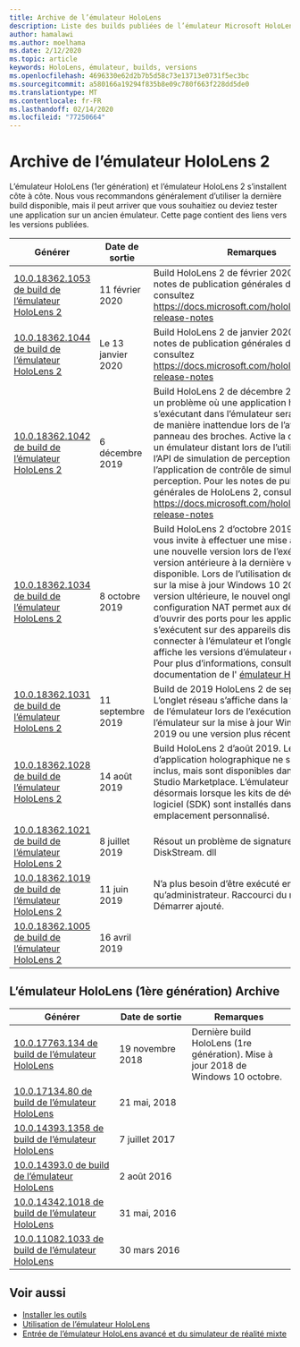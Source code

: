 ```yaml
---
title: Archive de l’émulateur HoloLens
description: Liste des builds publiées de l’émulateur Microsoft HoloLens.
author: hamalawi
ms.author: moelhama
ms.date: 2/12/2020
ms.topic: article
keywords: HoloLens, émulateur, builds, versions
ms.openlocfilehash: 4696330e62d2b7b5d58c73e13713e0731f5ec3bc
ms.sourcegitcommit: a580166a19294f835b8e09c780f663f228dd5de0
ms.translationtype: MT
ms.contentlocale: fr-FR
ms.lasthandoff: 02/14/2020
ms.locfileid: "77250664"
---
```

# <a name="hololens-2-emulator-archive"></a>Archive de l’émulateur HoloLens 2

L’émulateur HoloLens (1er génération) et l’émulateur HoloLens 2 s’installent côte à côte. Nous vous recommandons généralement d’utiliser la dernière build disponible, mais il peut arriver que vous souhaitiez ou deviez tester une application sur un ancien émulateur. Cette page contient des liens vers les versions publiées.

|  Générer |  Date de sortie |  Remarques | 
|----------|----------|----------|
|  [10.0.18362.1053 de build de l’émulateur HoloLens 2](https://go.microsoft.com/fwlink/?linkid=2118321) | 11 février 2020 | Build HoloLens 2 de février 2020.  Pour les notes de publication générales de HoloLens 2, consultez https://docs.microsoft.com/hololens/hololens-release-notes |
|  [10.0.18362.1044 de build de l’émulateur HoloLens 2](https://go.microsoft.com/fwlink/?linkid=2114824) | Le 13 janvier 2020 | Build HoloLens 2 de janvier 2020.  Pour les notes de publication générales de HoloLens 2, consultez https://docs.microsoft.com/hololens/hololens-release-notes |
|  [10.0.18362.1042 de build de l’émulateur HoloLens 2](https://go.microsoft.com/fwlink/?linkid=2112589) | 6 décembre 2019 | Build HoloLens 2 de décembre 2019.  Résout un problème où une application holographique s’exécutant dans l’émulateur sera suspendue de manière inattendue lors de l’affichage du panneau des broches.  Active la connectivité à un émulateur distant lors de l’utilisation de l’API de simulation de perception ou de l’application de contrôle de simulation de perception.  Pour les notes de publication générales de HoloLens 2, consultez https://docs.microsoft.com/hololens/hololens-release-notes |
|  [10.0.18362.1034 de build de l’émulateur HoloLens 2](https://go.microsoft.com/fwlink/?linkid=2106649) | 8 octobre 2019 | Build HoloLens 2 d’octobre 2019.  L’émulateur vous invite à effectuer une mise à jour vers une nouvelle version lors de l’exécution d’une version antérieure à la dernière version disponible.  Lors de l’utilisation de l’émulateur sur la mise à jour Windows 10 2019 ou version ultérieure, le nouvel onglet configuration NAT permet aux développeurs d’ouvrir des ports pour les applications qui s’exécutent sur des appareils distincts pour se connecter à l’émulateur et l’onglet mises à jour affiche les versions d’émulateur disponibles.  Pour plus d’informations, consultez la documentation de l' [émulateur HoloLens](using-the-hololens-emulator.md) . |
|  [10.0.18362.1031 de build de l’émulateur HoloLens 2](https://go.microsoft.com/fwlink/?linkid=2103724) | 11 septembre 2019 | Build de 2019 HoloLens 2 de septembre.  L’onglet réseau s’affiche dans la fenêtre outils de l’émulateur lors de l’exécution de l’émulateur sur la mise à jour Windows 10 2019 ou une version plus récente. |
|  [10.0.18362.1028 de build de l’émulateur HoloLens 2](https://go.microsoft.com/fwlink/?linkid=2101019) | 14 août 2019 | Build HoloLens 2 d’août 2019.  Les modèles d’application holographique ne sont plus inclus, mais sont disponibles dans la Visual Studio Marketplace.  L’émulateur fonctionne désormais lorsque les kits de développement logiciel (SDK) sont installés dans un emplacement personnalisé. |
|  [10.0.18362.1021 de build de l’émulateur HoloLens 2](https://go.microsoft.com/fwlink/?linkid=2098508) | 8 juillet 2019 | Résout un problème de signature avec DiskStream. dll |
|  [10.0.18362.1019 de build de l’émulateur HoloLens 2](https://go.microsoft.com/fwlink/?linkid=2095316) | 11 juin 2019 | N’a plus besoin d’être exécuté en tant qu’administrateur.  Raccourci du menu Démarrer ajouté. |
|  [10.0.18362.1005 de build de l’émulateur HoloLens 2](https://go.microsoft.com/fwlink/?linkid=2087187) | 16 avril 2019 |  |

## <a name="hololens-emulator-1st-gen-archive"></a>L’émulateur HoloLens (1ère génération) Archive

|  Générer |  Date de sortie |  Remarques | 
|----------|----------|----------|
|  [10.0.17763.134 de build de l’émulateur HoloLens](https://go.microsoft.com/fwlink/?linkid=2065980) | 19 novembre 2018 | Dernière build HoloLens (1re génération). Mise à jour 2018 de Windows 10 octobre. |
|  [10.0.17134.80 de build de l’émulateur HoloLens](https://go.microsoft.com/fwlink/?linkid=874531) | 21 mai, 2018 | 
|  [10.0.14393.1358 de build de l’émulateur HoloLens](https://go.microsoft.com/fwlink/?linkid=852626) |  7 juillet 2017 |
|  [10.0.14393.0 de build de l’émulateur HoloLens](https://go.microsoft.com/fwlink/?LinkID=823018) |  2 août 2016 |
|  [10.0.14342.1018 de build de l’émulateur HoloLens](https://go.microsoft.com/fwlink/?LinkID=823018) |  31 mai, 2016 |
|  [10.0.11082.1033 de build de l’émulateur HoloLens](https://go.microsoft.com/fwlink/?LinkID=724053) |  30 mars 2016 |

## <a name="see-also"></a>Voir aussi
* [Installer les outils](install-the-tools.md)
* [Utilisation de l’émulateur HoloLens](using-the-hololens-emulator.md)
* [Entrée de l’émulateur HoloLens avancé et du simulateur de réalité mixte](advanced-hololens-emulator-and-mixed-reality-simulator-input.md)
